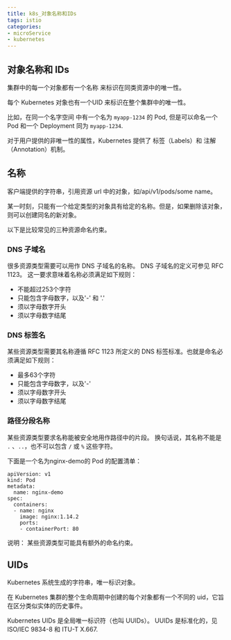 ```yaml
---
title: k8s_对象名称和IDs
tags: istio
categories:
- microService
- kubernetes
---
```


## 对象名称和 IDs

集群中的每一个对象都有一个名称 来标识在同类资源中的唯一性。

<!-- more -->

每个 Kubernetes 对象也有一个UID 来标识在整个集群中的唯一性。

比如，在同一个名字空间 中有一个名为 `myapp-1234` 的 Pod, 但是可以命名一个 Pod 和一个 Deployment 同为 `myapp-1234`.

对于用户提供的非唯一性的属性，Kubernetes 提供了 标签（Labels）和 注解（Annotation）机制。

## 名称

客户端提供的字符串，引用资源 url 中的对象，如/api/v1/pods/some name。

某一时刻，只能有一个给定类型的对象具有给定的名称。但是，如果删除该对象，则可以创建同名的新对象。

以下是比较常见的三种资源命名约束。

### DNS 子域名

很多资源类型需要可以用作 DNS 子域名的名称。 DNS 子域名的定义可参见 RFC 1123。 这一要求意味着名称必须满足如下规则：

 * 不能超过253个字符
 * 只能包含字母数字，以及'-' 和 '.'
 * 须以字母数字开头
 * 须以字母数字结尾

### DNS 标签名 

某些资源类型需要其名称遵循 RFC 1123 所定义的 DNS 标签标准。也就是命名必须满足如下规则：

 * 最多63个字符
 * 只能包含字母数字，以及'-'
 * 须以字母数字开头
 * 须以字母数字结尾

### 路径分段名称
某些资源类型要求名称能被安全地用作路径中的片段。 换句话说，其名称不能是 `.` 、`..`，也不可以包含 `/` 或 `%` 这些字符。

下面是一个名为nginx-demo的 Pod 的配置清单：

```
apiVersion: v1
kind: Pod
metadata:
  name: nginx-demo
spec:
  containers:
  - name: nginx
    image: nginx:1.14.2
    ports:
    - containerPort: 80
```

说明： 某些资源类型可能具有额外的命名约束。


## UIDs

Kubernetes 系统生成的字符串，唯一标识对象。

在 Kubernetes 集群的整个生命周期中创建的每个对象都有一个不同的 uid，它旨在区分类似实体的历史事件。

Kubernetes UIDs 是全局唯一标识符（也叫 UUIDs）。 UUIDs 是标准化的，见 ISO/IEC 9834-8 和 ITU-T X.667.


